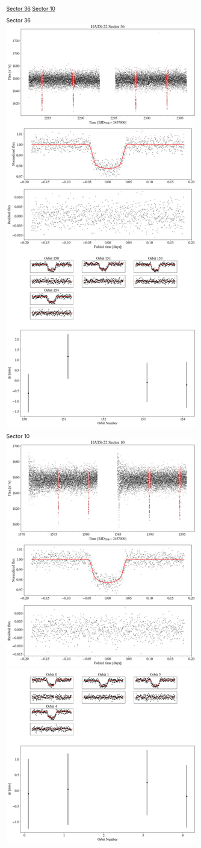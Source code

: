 [Sector 36](#sector36)
[Sector 10](#sector10)

<a name = "sector36"></a>
Sector 36
![alt text](/tt/HATS-22_Sector_36/HATS-22_Sector_36_a_TimeSeries.png)
![alt text](/tt/HATS-22_Sector_36/HATS-22_Sector_36_b_FoldedLightCurve.png)
![alt text](/tt/HATS-22_Sector_36/HATS-22_Sector_36_b_IndividualTransitsWithFit.png)
![alt text](/tt/HATS-22_Sector_36/HATS-22_Sector_36_c_TimingResiduals.png)

<a name = "sector10"></a>
Sector 10
![alt text](/tt/HATS-22_Sector_10/HATS-22_Sector_10_a_TimeSeries.png)
![alt text](/tt/HATS-22_Sector_10/HATS-22_Sector_10_b_FoldedLightCurve.png)
![alt text](/tt/HATS-22_Sector_10/HATS-22_Sector_10_b_IndividualTransitsWithFit.png)
![alt text](/tt/HATS-22_Sector_10/HATS-22_Sector_10_c_TimingResiduals.png)

